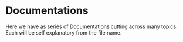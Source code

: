 # Documentations
Here we have as series of Documentations cutting across many topics. Each will be self explanatory from the file name. 
